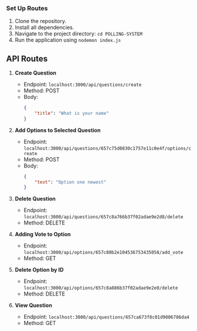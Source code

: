 ### Set Up Routes

1. Clone the repository.
2. Install all dependencies.
3. Navigate to the project directory: `cd POLLING-SYSTEM`
4. Run the application using `nodemon index.js`

## API Routes

1. **Create Question**
   - Endpoint: `localhost:3000/api/questions/create`
   - Method: POST
   - Body:
     ```json
     {
         "title": "What is your name"
     }
     ```

2. **Add Options to Selected Question**
   - Endpoint: `localhost:3000/api/questions/657c75d0830c1757e11c0e4f/options/create`
   - Method: POST
   - Body:
     ```json
     {
         "text": "Option one newest"
     }
     ```

3. **Delete Question**
   - Endpoint: `localhost:3000/api/questions/657c8a766b37f02adae9e2d8/delete`
   - Method: DELETE

4. **Adding Vote to Option**
   - Endpoint: `localhost:3000/api/options/657c80b2e104536753435058/add_vote`
   - Method: GET

5. **Delete Option by ID**
   - Endpoint: `localhost:3000/api/options/657c8a886b37f02adae9e2e0/delete`
   - Method: DELETE

6. **View Question**
   - Endpoint: `localhost:3000/api/questions/657ca673f8c01d9006786da4`
   - Method: GET
